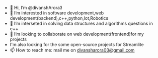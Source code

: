 - 👋 Hi, I’m @divanshArora3
- 👀 I’m interested in software development,web development(backend),c++,python,Iot,Robotics
- 🌱 I’m interseted in solving data structures and algorithms questions in c++
- 💞️ I’m looking to collaborate on web development(frontend)for my projects 
- I'm also looking for the some open-source projects for Streamlite
- 📫 How to reach me: mail me on divansharora03@gmail.com

<!---
divanshArora3/divanshArora3 is a ✨ special ✨ repository because its `README.md` (this file) appears on your GitHub profile.
You can click the Preview link to take a look at your changes.
--->
